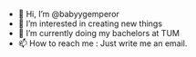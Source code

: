 - 👋 Hi, I’m @babyygemperor
- 👀 I’m interested in creating new things
- 🌱 I’m currently doing my bachelors at TUM
- 📫 How to reach me : Just write me an email.

<!---
babyygemperor/babyygemperor is a ✨ special ✨ repository because its `README.md` (this file) appears on your GitHub profile.
You can click the Preview link to take a look at your changes.
--->
